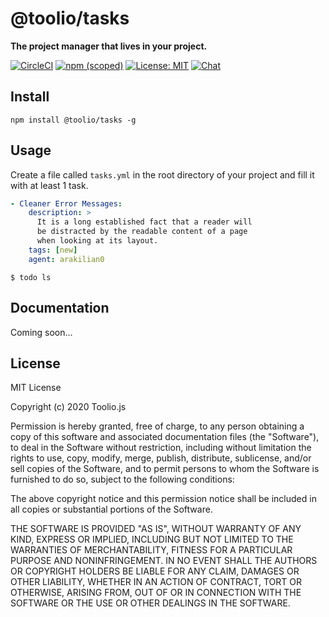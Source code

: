 # @toolio/tasks

**The project manager that lives in your project.**

[![CircleCI](https://circleci.com/gh/tooliojs/tasks.svg?style=shield)](https://circleci.com/gh/tooliojs/tasks)
[![npm (scoped)](https://img.shields.io/npm/v/@toolio/tasks)](https://www.npmjs.com/package/@toolio/tasks)
[![License: MIT](https://img.shields.io/badge/License-MIT-yellow.svg)](https://github.com/tooliojs/tasks/blob/master/LICENSE.md)
[![Chat](https://img.shields.io/badge/chat-on%20discord-blue.svg)](https://discord.gg/UuNhTFN)

## Install
```
npm install @toolio/tasks -g
```

## Usage
<!-- Create a `.env` file in the root directory of your project and
supply a `TOOLIO_AGENT`.
```
TOOLIO_AGENT="your_alias"
``` -->

Create a file called `tasks.yml` in the root directory of your project
and fill it with at least 1 task.
```yaml
- Cleaner Error Messages:
    description: >
      It is a long established fact that a reader will 
      be distracted by the readable content of a page 
      when looking at its layout. 
    tags: [new]
    agent: arakilian0
```

```
$ todo ls
```


## Documentation

Coming soon...

## License

MIT License

Copyright (c) 2020 Toolio.js

Permission is hereby granted, free of charge, to any person obtaining a copy
of this software and associated documentation files (the "Software"), to deal
in the Software without restriction, including without limitation the rights
to use, copy, modify, merge, publish, distribute, sublicense, and/or sell
copies of the Software, and to permit persons to whom the Software is
furnished to do so, subject to the following conditions:

The above copyright notice and this permission notice shall be included in all
copies or substantial portions of the Software.

THE SOFTWARE IS PROVIDED "AS IS", WITHOUT WARRANTY OF ANY KIND, EXPRESS OR
IMPLIED, INCLUDING BUT NOT LIMITED TO THE WARRANTIES OF MERCHANTABILITY,
FITNESS FOR A PARTICULAR PURPOSE AND NONINFRINGEMENT. IN NO EVENT SHALL THE
AUTHORS OR COPYRIGHT HOLDERS BE LIABLE FOR ANY CLAIM, DAMAGES OR OTHER
LIABILITY, WHETHER IN AN ACTION OF CONTRACT, TORT OR OTHERWISE, ARISING FROM,
OUT OF OR IN CONNECTION WITH THE SOFTWARE OR THE USE OR OTHER DEALINGS IN THE
SOFTWARE.
